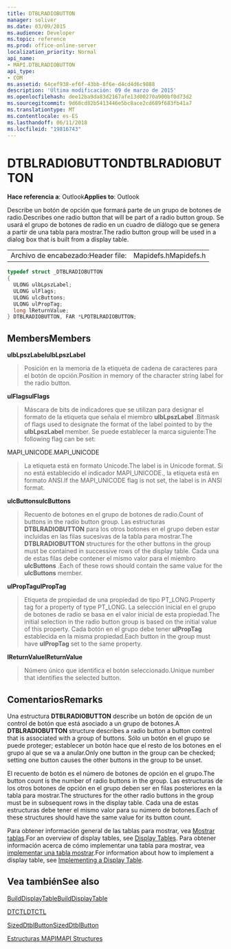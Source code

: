```yaml
---
title: DTBLRADIOBUTTON
manager: soliver
ms.date: 03/09/2015
ms.audience: Developer
ms.topic: reference
ms.prod: office-online-server
localization_priority: Normal
api_name:
- MAPI.DTBLRADIOBUTTON
api_type:
- COM
ms.assetid: 64cef938-ef6f-43bb-8f6e-d4cd4d6c9888
description: 'Última modificación: 09 de marzo de 2015'
ms.openlocfilehash: dee12ba9da83d2167afe13d00270a900bf0d73d2
ms.sourcegitcommit: 9d60cd82b5413446e5bc8ace2cd689f683fb41a7
ms.translationtype: MT
ms.contentlocale: es-ES
ms.lasthandoff: 06/11/2018
ms.locfileid: "19816743"
---
```

# <a name="dtblradiobutton"></a><span data-ttu-id="2db25-103">DTBLRADIOBUTTON</span><span class="sxs-lookup"><span data-stu-id="2db25-103">DTBLRADIOBUTTON</span></span>

  
  
<span data-ttu-id="2db25-104">**Hace referencia a**: Outlook</span><span class="sxs-lookup"><span data-stu-id="2db25-104">**Applies to**: Outlook</span></span> 
  
<span data-ttu-id="2db25-105">Describe un botón de opción que formará parte de un grupo de botones de radio.</span><span class="sxs-lookup"><span data-stu-id="2db25-105">Describes one radio button that will be part of a radio button group.</span></span> <span data-ttu-id="2db25-106">Se usará el grupo de botones de radio en un cuadro de diálogo que se genera a partir de una tabla para mostrar.</span><span class="sxs-lookup"><span data-stu-id="2db25-106">The radio button group will be used in a dialog box that is built from a display table.</span></span>
  
|||
|:-----|:-----|
|<span data-ttu-id="2db25-107">Archivo de encabezado:</span><span class="sxs-lookup"><span data-stu-id="2db25-107">Header file:</span></span>  <br/> |<span data-ttu-id="2db25-108">Mapidefs.h</span><span class="sxs-lookup"><span data-stu-id="2db25-108">Mapidefs.h</span></span>  <br/> |
   
```cpp
typedef struct _DTBLRADIOBUTTON
{
  ULONG ulbLpszLabel;
  ULONG ulFlags;
  ULONG ulcButtons;
  ULONG ulPropTag;
  long lReturnValue;
} DTBLRADIOBUTTON, FAR *LPDTBLRADIOBUTTON;

```

## <a name="members"></a><span data-ttu-id="2db25-109">Members</span><span class="sxs-lookup"><span data-stu-id="2db25-109">Members</span></span>

 <span data-ttu-id="2db25-110">**ulbLpszLabel**</span><span class="sxs-lookup"><span data-stu-id="2db25-110">**ulbLpszLabel**</span></span>
  
> <span data-ttu-id="2db25-111">Posición en la memoria de la etiqueta de cadena de caracteres para el botón de opción.</span><span class="sxs-lookup"><span data-stu-id="2db25-111">Position in memory of the character string label for the radio button.</span></span>
    
 <span data-ttu-id="2db25-112">**ulFlags**</span><span class="sxs-lookup"><span data-stu-id="2db25-112">**ulFlags**</span></span>
  
> <span data-ttu-id="2db25-113">Máscara de bits de indicadores que se utilizan para designar el formato de la etiqueta que señala el miembro **ulbLpszLabel** .</span><span class="sxs-lookup"><span data-stu-id="2db25-113">Bitmask of flags used to designate the format of the label pointed to by the **ulbLpszLabel** member.</span></span> <span data-ttu-id="2db25-114">Se puede establecer la marca siguiente:</span><span class="sxs-lookup"><span data-stu-id="2db25-114">The following flag can be set:</span></span> 
    
<span data-ttu-id="2db25-115">MAPI_UNICODE.</span><span class="sxs-lookup"><span data-stu-id="2db25-115">MAPI_UNICODE</span></span> 
  
> <span data-ttu-id="2db25-116">La etiqueta está en formato Unicode.</span><span class="sxs-lookup"><span data-stu-id="2db25-116">The label is in Unicode format.</span></span> <span data-ttu-id="2db25-117">Si no está establecido el indicador MAPI_UNICODE., la etiqueta está en formato ANSI.</span><span class="sxs-lookup"><span data-stu-id="2db25-117">If the MAPI_UNICODE flag is not set, the label is in ANSI format.</span></span>
    
 <span data-ttu-id="2db25-118">**ulcButtons**</span><span class="sxs-lookup"><span data-stu-id="2db25-118">**ulcButtons**</span></span>
  
> <span data-ttu-id="2db25-119">Recuento de botones en el grupo de botones de radio.</span><span class="sxs-lookup"><span data-stu-id="2db25-119">Count of buttons in the radio button group.</span></span> <span data-ttu-id="2db25-120">Las estructuras **DTBLRADIOBUTTON** para los otros botones en el grupo deben estar incluidas en las filas sucesivas de la tabla para mostrar.</span><span class="sxs-lookup"><span data-stu-id="2db25-120">The **DTBLRADIOBUTTON** structures for the other buttons in the group must be contained in successive rows of the display table.</span></span> <span data-ttu-id="2db25-121">Cada una de estas filas debe contener el mismo valor para el miembro **ulcButtons** .</span><span class="sxs-lookup"><span data-stu-id="2db25-121">Each of these rows should contain the same value for the **ulcButtons** member.</span></span> 
    
 <span data-ttu-id="2db25-122">**ulPropTag**</span><span class="sxs-lookup"><span data-stu-id="2db25-122">**ulPropTag**</span></span>
  
> <span data-ttu-id="2db25-123">Etiqueta de propiedad de una propiedad de tipo PT_LONG.</span><span class="sxs-lookup"><span data-stu-id="2db25-123">Property tag for a property of type PT_LONG.</span></span> <span data-ttu-id="2db25-124">La selección inicial en el grupo de botones de radio se basa en el valor inicial de esta propiedad.</span><span class="sxs-lookup"><span data-stu-id="2db25-124">The initial selection in the radio button group is based on the initial value of this property.</span></span> <span data-ttu-id="2db25-125">Cada botón en el grupo debe tener **ulPropTag** establecida en la misma propiedad.</span><span class="sxs-lookup"><span data-stu-id="2db25-125">Each button in the group must have **ulPropTag** set to the same property.</span></span> 
    
 <span data-ttu-id="2db25-126">**lReturnValue**</span><span class="sxs-lookup"><span data-stu-id="2db25-126">**lReturnValue**</span></span>
  
> <span data-ttu-id="2db25-127">Número único que identifica el botón seleccionado.</span><span class="sxs-lookup"><span data-stu-id="2db25-127">Unique number that identifies the selected button.</span></span>
    
## <a name="remarks"></a><span data-ttu-id="2db25-128">Comentarios</span><span class="sxs-lookup"><span data-stu-id="2db25-128">Remarks</span></span>

<span data-ttu-id="2db25-129">Una estructura **DTBLRADIOBUTTON** describe un botón de opción de un control de botón que está asociado a un grupo de botones.</span><span class="sxs-lookup"><span data-stu-id="2db25-129">A **DTBLRADIOBUTTON** structure describes a radio button a button control that is associated with a group of buttons.</span></span> <span data-ttu-id="2db25-130">Sólo un botón en el grupo se puede proteger; establecer un botón hace que el resto de los botones en el grupo al que se va a anular.</span><span class="sxs-lookup"><span data-stu-id="2db25-130">Only one button in the group can be checked; setting one button causes the other buttons in the group to be unset.</span></span> 
  
<span data-ttu-id="2db25-131">El recuento de botón es el número de botones de opción en el grupo.</span><span class="sxs-lookup"><span data-stu-id="2db25-131">The button count is the number of radio buttons in the group.</span></span> <span data-ttu-id="2db25-132">Las estructuras de los otros botones de opción en el grupo deben ser en filas posteriores en la tabla para mostrar.</span><span class="sxs-lookup"><span data-stu-id="2db25-132">The structures for the other radio buttons in the group must be in subsequent rows in the display table.</span></span> <span data-ttu-id="2db25-133">Cada una de estas estructuras debe tener el mismo valor para su número de botones.</span><span class="sxs-lookup"><span data-stu-id="2db25-133">Each of these structures should have the same value for its button count.</span></span>
  
<span data-ttu-id="2db25-134">Para obtener información general de las tablas para mostrar, vea [Mostrar tablas](display-tables.md).</span><span class="sxs-lookup"><span data-stu-id="2db25-134">For an overview of display tables, see [Display Tables](display-tables.md).</span></span> <span data-ttu-id="2db25-135">Para obtener información acerca de cómo implementar una tabla para mostrar, vea [implementar una tabla mostrar](display-table-implementation.md).</span><span class="sxs-lookup"><span data-stu-id="2db25-135">For information about how to implement a display table, see [Implementing a Display Table](display-table-implementation.md).</span></span>
  
## <a name="see-also"></a><span data-ttu-id="2db25-136">Vea también</span><span class="sxs-lookup"><span data-stu-id="2db25-136">See also</span></span>



[<span data-ttu-id="2db25-137">BuildDisplayTable</span><span class="sxs-lookup"><span data-stu-id="2db25-137">BuildDisplayTable</span></span>](builddisplaytable.md)
  
[<span data-ttu-id="2db25-138">DTCTL</span><span class="sxs-lookup"><span data-stu-id="2db25-138">DTCTL</span></span>](dtctl.md)
  
[<span data-ttu-id="2db25-139">SizedDtblButton</span><span class="sxs-lookup"><span data-stu-id="2db25-139">SizedDtblButton</span></span>](sizeddtblbutton.md)


[<span data-ttu-id="2db25-140">Estructuras MAPI</span><span class="sxs-lookup"><span data-stu-id="2db25-140">MAPI Structures</span></span>](mapi-structures.md)

